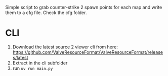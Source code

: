 Simple script to grab counter-strike 2 spawn points for each map and write them to a cfg file. Check the cfg folder.

# CLI

1. Download the latest source 2 viewer cli from here: https://github.com/ValveResourceFormat/ValveResourceFormat/releases/latest
2. Extract in the cli subfolder
3. run `uv run main.py`
